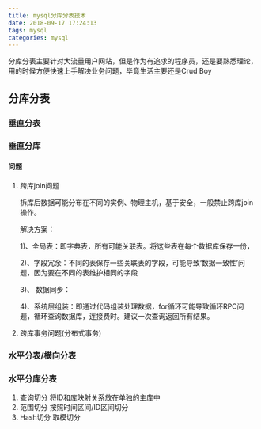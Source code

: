 ```yaml
---
title: mysql分库分表技术
date: 2018-09-17 17:24:13
tags: mysql
categories: mysql
---
```

分库分表主要针对大流量用户网站，但是作为有追求的程序员，还是要熟悉理论，用的时候方便快速上手解决业务问题，毕竟生活主要还是Crud Boy

<!-- more --> 

## 分库分表

### 垂直分表


### 垂直分库


#### 问题

1. 跨库join问题
	
	拆库后数据可能分布在不同的实例、物理主机，基于安全，一般禁止跨库join操作。
	
	解决方案：
	
	1)、全局表：即字典表，所有可能关联表。将这些表在每个数据库保存一份，
	
	2)、字段冗余：不同的表保存一些关联表的字段，可能导致‘数据一致性’问题，因为要在不同的表维护相同的字段
	
	3)、 数据同步：
	
	4)、系统层组装：即通过代码组装处理数据，for循环可能导致循环RPC问题，循环查询数据库，连接费时。建议一次查询返回所有结果。

2. 跨库事务问题(分布式事务)
	
	



### 水平分表/横向分表



### 水平分库分表

1. 查询切分 将ID和库映射关系放在单独的主库中
2. 范围切分 按照时间区间/ID区间切分
3. Hash切分 取模切分









